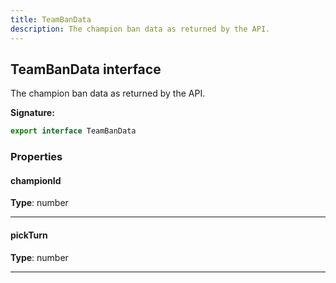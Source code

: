 ```yaml
---
title: TeamBanData
description: The champion ban data as returned by the API.
---
```


## TeamBanData interface

The champion ban data as returned by the API.

**Signature:**

```ts
export interface TeamBanData 
```

### Properties

#### championId



**Type**: number

---

#### pickTurn



**Type**: number

---


